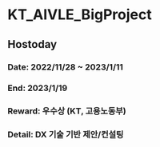 # KT_AIVLE_BigProject
## Hostoday
### Date: 2022/11/28 ~ 2023/1/11
### End: 2023/1/19
### Reward: 우수상 (KT, 고용노동부)
### Detail: DX 기술 기반 제안/컨설팅
